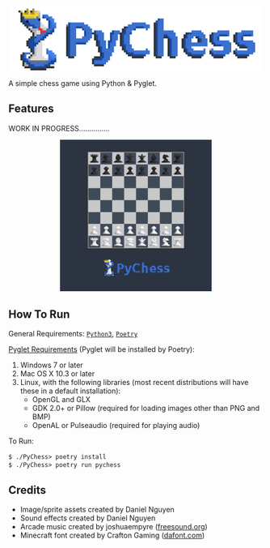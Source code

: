 <p align="center"><img src="/assets/img/logo_full.png" alt="Full PyChess Logo, By: Daniel Nguyen"></p>

A simple chess game using Python & Pyglet.

## Features

WORK IN PROGRESS...............

<p align="center"><img src="/assets/img/game_screen.png" alt="PyChess Screenshot" width="300"></p>

## How To Run

General Requirements: [``Python3``](https://www.python.org/downloads/), [``Poetry``](https://python-poetry.org/docs/)

[Pyglet Requirements](https://github.com/pyglet/pyglet#requirements) (Pyglet will be installed by Poetry):
1. Windows 7 or later
2. Mac OS X 10.3 or later
3. Linux, with the following libraries (most recent distributions will have these in a default installation):
    - OpenGL and GLX
    - GDK 2.0+ or Pillow (required for loading images other than PNG and BMP)
    - OpenAL or Pulseaudio (required for playing audio)

To Run:
```
$ ./PyChess> poetry install
$ ./PyChess> poetry run pychess
```

## Credits
- Image/sprite assets created by Daniel Nguyen
- Sound effects created by Daniel Nguyen
- Arcade music created by joshuaempyre ([freesound.org](https://freesound.org/people/joshuaempyre/sounds/251461/))
- Minecraft font created by Crafton Gaming ([dafont.com](https://www.dafont.com/minecraft.font))